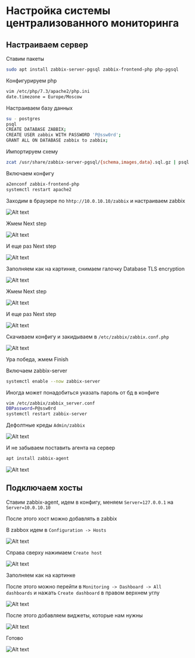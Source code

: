 # Настройка системы централизованного мониторинга

## Настраиваем сервер

Ставим пакеты

```bash
sudo apt install zabbix-server-pgsql zabbix-frontend-php php-pgsql
```

Конфигурируем php

```bash
vim /etc/php/7.3/apache2/php.ini
date.timezone = Europe/Moscow
```

Настраиваем базу данных

```bash
su - postgres
psql
CREATE DATABASE ZABBIX;
CREATE USER zabbix WITH PASSWORD 'P@ssw0rd';
GRANT ALL ON DATABASE zabbix to zabbix;
```

Импортируем схему

```bash
zcat /usr/share/zabbix-server-pgsql/{schema,images,data}.sql.gz | psql -h localhost zabbix zabbix
```

Включаем конфигу

```bash
a2enconf zabbix-frontend-php
systemctl restart apache2
```

Заходим в браузере по `hhtp://10.0.10.10/zabbix` и настраиваем zabbix

![Alt text](image.png)

Жмем Next step

![Alt text](image-1.png)

И еще раз Next step

![Alt text](image-2.png)

Заполняем как на картинке, снимаем галочку Database TLS encryption

![Alt text](image-3.png)

Жмем Next step

![Alt text](image-4.png)

И еще раз Next step

![Alt text](image-5.png)

Скачиваем конфигу и закидываем в `/etc/zabbix/zabbix.conf.php`

![Alt text](image-6.png)

Ура победа, жмем Finish

Включаем zabbix-server

```bash
systemctl enable --now zabbix-server
```

Иногда может понадобиться указать пароль от бд в конфиге

```bash
vim /etc/zabbix/zabbix_server.conf
DBPassword=P@ssw0rd
systemctl restart zabbix-server
```

Дефолтные креды `Admin/zabbix`

![Alt text](image-7.png)

И не забываем поставить агента на сервер

```bash
apt install zabbix-agent
```

![Alt text](image-8.png)

## Подключаем хосты

Ставим zabbix-agent, идем в конфигу, меняем `Server=127.0.0.1` на `Server=10.0.10.10`

После этого хост можно добавлять в zabbix

В zabbox идем в `Configuration -> Hosts`

![Alt text](image-9.png)

Справа сверху нажимаем `Create host`

![Alt text](image-10.png)

Заполняем как на картинке

После этого можно перейти в `Monitoring -> Dashboard -> All dashboards` и нажать `Create dashboard` в правом верхнем углу

![Alt text](image-11.png)

После этого добавляем виджеты, которые нам нужны

![Alt text](image-12.png)

Готово

![Alt text](image-13.png)
